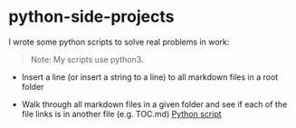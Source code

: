 # python-side-projects

I wrote some python scripts to solve real problems in work:

> Note: My scripts use python3.

- Insert a line (or insert a string to a line) to all markdown files in a root folder

- Walk through all markdown files in a given folder and see if each of the file links is in another file (e.g. TOC.md) [Python script](/find-string.py)


